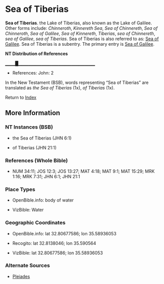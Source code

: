 # Sea of Tiberias
**Sea of Tiberias**. 
the Lake of Tiberias, also known as the Lake of Galilee. 
Other forms include: 
*Chinneroth*, *Kinnereth Sea*, *Sea of Chinnereth*, *Sea of Chinneroth*, *Sea of Galilee*, *Sea of Kinnereth*, *Tiberias*, *sea of Chinnereth*, *sea of Galilee*, *sea of Tiberias*. 
Sea of Tiberias is also referred to as: 
[Sea of Galilee](GalileeSea.md). 
Sea of Tiberias is a subentry. The primary entry is 
[Sea of Galilee](GalileeSea.md). 


**NT Distribution of References**

▁▁▁█▁▁▁▁▁▁▁▁▁▁▁▁▁▁▁▁▁▁▁▁▁▁▁
* References: John: 2





In the New Testament (BSB), words representing “Sea of Tiberias” are translated as 
*the Sea of Tiberias* (1x), *of Tiberias* (1x). 


Return to [Index](00-Index.md)

## More Information

### NT Instances (BSB)

* the Sea of Tiberias (JHN 6:1)

* of Tiberias (JHN 21:1)



### References (Whole Bible)

* NUM 34:11; JOS 12:3; JOS 13:27; MAT 4:18; MAT 9:1; MAT 15:29; MRK 1:16; MRK 7:31; JHN 6:1; JHN 21:1


### Place Types

* OpenBible.info: body of water

* VizBible: Water



### Geographic Coordinates

* OpenBible.info: lat 32.80677586; lon 35.58936053

* Recogito: lat 32.8138046; lon 35.590564

* VizBible: lat 32.80677586; lon 35.58936053



### Alternate Sources

* [Pleiades](http://pleiades.stoa.org/places/678430)



